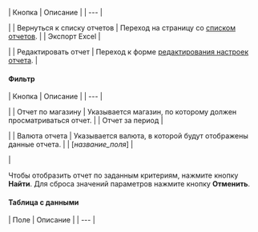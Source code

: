 | Кнопка | Описание |
| --- |

|
| Вернуться к списку отчетов | Переход на страницу со [списком отчетов](/user_help/store/sale/statistic/sale_report.php). |
| Экспорт Excel |

|
| Редактировать отчет | Переход к форме [редактирования настроек отчета](/user_help/store/sale/statistic/sale_report_construct.php). |

#### Фильтр

| Кнопка | Описание |
| --- |

|
| Отчет по магазину | Указывается магазин, по которому должен просматриваться отчет. |
| Отчет за период |

|
| Валюта отчета | Указывается валюта, в которой будут отображены данные отчета. |
| [*название\_поля*] |

|

Чтобы отобразить отчет по заданным критериям, нажмите кнопку **Найти**. Для сброса значений параметров нажмите кнопку **Отменить**.

#### Таблица с данными

| Поле | Описание |
| --- |